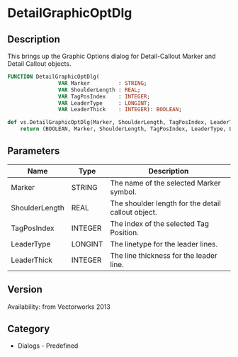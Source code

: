 # DetailGraphicOptDlg

## Description
This brings up the Graphic Options dialog for Detail-Callout Marker and Detail Callout objects.

```pascal
FUNCTION DetailGraphicOptDlg(
				VAR Marker         : STRING;
				VAR ShoulderLength : REAL;
				VAR TagPosIndex    : INTEGER;
				VAR LeaderType     : LONGINT;
				VAR LeaderThick    : INTEGER): BOOLEAN;
```

```python
def vs.DetailGraphicOptDlg(Marker, ShoulderLength, TagPosIndex, LeaderType, LeaderThick):
    return (BOOLEAN, Marker, ShoulderLength, TagPosIndex, LeaderType, LeaderThick)
```

## Parameters
|Name|Type|Description|
|---|---|---|
|Marker|STRING|The name of the selected Marker symbol.|
|ShoulderLength|REAL|The shoulder length for the detail callout object.|
|TagPosIndex|INTEGER|The index of the selected Tag Position.|
|LeaderType|LONGINT|The linetype for the leader lines.|
|LeaderThick|INTEGER|The line thickness for the leader line.|

## Version
Availability: from Vectorworks 2013

## Category
* Dialogs - Predefined

